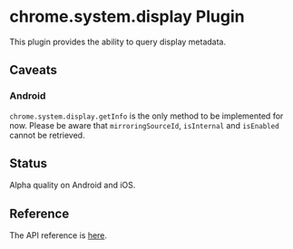 # chrome.system.display Plugin

This plugin provides the ability to query display metadata.

## Caveats

### Android

`chrome.system.display.getInfo` is the only method to be implemented for now.
Please be aware that `mirroringSourceId`, `isInternal` and `isEnabled` cannot
be retrieved.

## Status

Alpha quality on Android and iOS.

## Reference

The API reference is [here](https://developer.chrome.com/apps/system_display).
